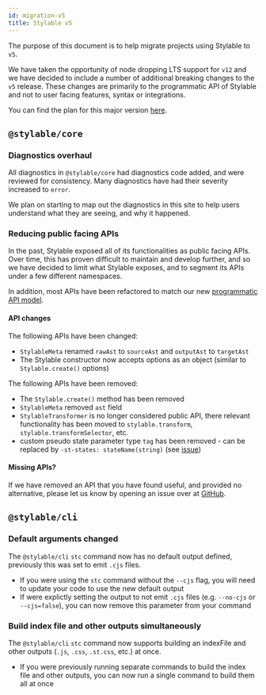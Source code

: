 ```yaml
---
id: migration-v5
title: Stylable v5
---
```


The purpose of this document is to help migrate projects using Stylable to `v5`.

We have taken the opportunity of node dropping LTS support for `v12` and we have decided to include a number of additional breaking changes to the `v5` release. These changes are primarily to the programmatic API of Stylable and not to user facing features, syntax or integrations.

You can find the plan for this major version [here](https://github.com/wix/stylable/issues/2410).

## `@stylable/core`

### Diagnostics overhaul

All diagnostics in `@stylable/core` had diagnostics code added, and were reviewed for consistency. Many diagnostics have had their severity increased to `error`.

We plan on starting to map out the diagnostics in this site to help users understand what they are seeing, and why it happened.

### Reducing public facing APIs

In the past, Stylable exposed all of its functionalities as public facing APIs. Over time, this has proven difficult to maintain and develop further, and so we have decided to limit what Stylable exposes, and to segment its APIs under a few different namespaces.

In addition, most APIs have been refactored to match our new [programmatic API model](https://github.com/wix/stylable/wiki/Programmatic-API).

#### API changes

The following APIs have been changed:

- `StylableMeta` renamed `rawAst` to `sourceAst` and `outputAst` to `targetAst`
- The Stylable constructor now accepts options as an object (similar to `Stylable.create()` options)

The following APIs have been removed:

- The `Stylable.create()` method has been removed
- `StylableMeta` removed `ast` field
- `StylableTransformer` is no longer considered public API, there relevant functionality has been moved to `stylable.transform`, `stylable.transformSelector`, etc.
- custom pseudo state parameter type `tag` has been removed - can be replaced by `-st-states: stateName(string)` (see [issue](https://github.com/wix/stylable/issues/1552#issuecomment-874559161))

#### Missing APIs?

If we have removed an API that you have found useful, and provided no alternative, please let us know by opening an issue over at [GitHub](https://github.com/wix/stylable/issues/new/choose).

## `@stylable/cli`

### Default arguments changed

The `@stylable/cli` `stc` command now has no default output defined, previously this was set to emit `.cjs` files.

- If you were using the `stc` command without the `--cjs` flag, you will need to update your code to use the new default output
- If were explictly setting the output to not emit `.cjs` files (e.g. `--no-cjs` or `--cjs=false`), you can now remove this parameter from your command

### Build index file and other outputs simultaneously

The `@stylable/cli` `stc` command now supports building an indexFile and other outputs (`.js`, `.css`, `.st.css`, etc.) at once.

- If you were previously running separate commands to build the index file and other outputs, you can now run a single command to build them all at once
